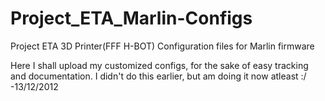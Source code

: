 # Project_ETA_Marlin-Configs
Project ETA 3D Printer(FFF H-BOT) Configuration files for Marlin firmware

Here I shall upload my customized configs, for the sake of easy tracking and documentation.
I didn't do this earlier, but am doing it now atleast :/ -13/12/2012

